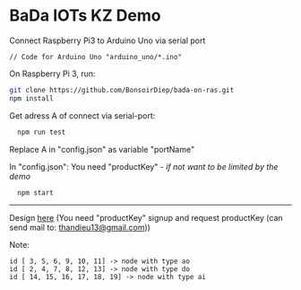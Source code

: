 # BaDa IOTs KZ Demo

Connect Raspberry Pi3 to Arduino Uno via serial port

	// Code for Arduino Uno "arduino_uno/*.ino"

On Raspberry Pi 3, run:

  ```bash
  git clone https://github.com/BonsoirDiep/bada-on-ras.git
  npm install
  ```
Get adress A of  connect via serial-port:
```bash
  npm run test
```
Replace A in "config.json" as variable "portName"

In "config.json": You need "productKey" - *if not want to be limited by the demo*
```bash
  npm start
```
***
Design [here](https://badaiots-kz.herokuapp.com/nguoidung/thietke.html) (You need "productKey" signup and request productKey (can send mail to: thandieu13@gmail.com))

Note:
```text
id [ 3, 5, 6, 9, 10, 11] -> node with type ao
id [ 2, 4, 7, 8, 12, 13] -> node with type do
id [ 14, 15, 16, 17, 18, 19] -> node with type ai
```